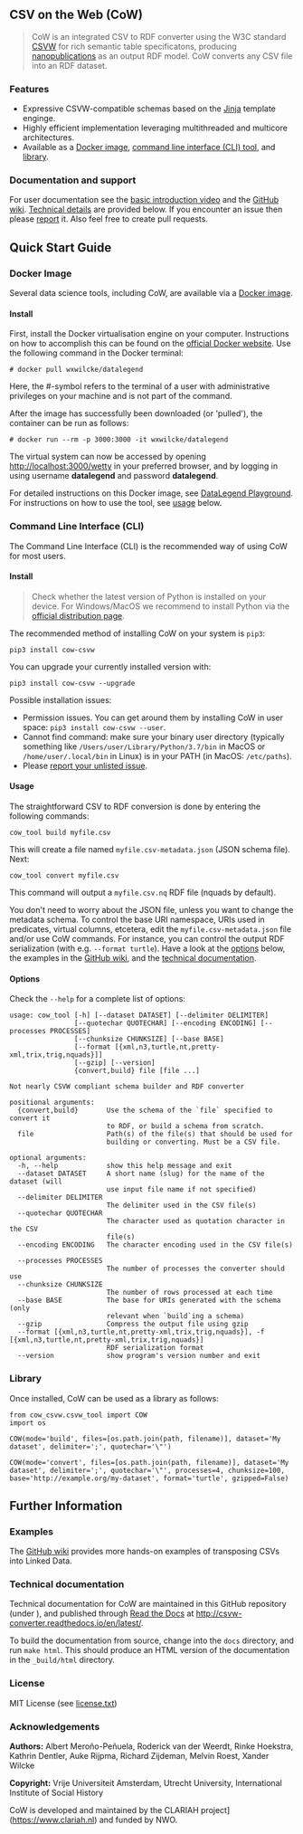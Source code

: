 ## CSV on the Web (CoW)

> CoW is an integrated CSV to RDF converter using the W3C standard [CSVW](https://www.w3.org/TR/tabular-data-primer/) for rich semantic table specificatons, producing [nanopublications](http://nanopub.org/) as an output RDF model. CoW converts any CSV file into an RDF dataset.



### Features

- Expressive CSVW-compatible schemas based on the [Jinja](https://github.com/pallets/jinja) template enginge.
- Highly efficient implementation leveraging multithreaded and multicore architectures.
- Available as a [Docker image](#docker-image), [command line interface (CLI) tool](command-line-interface), and [library](#library).

### Documentation and support
For user documentation see the [basic introduction video](https://t.co/SDWC3NhWZf) and the  [GitHub wiki](https://github.com/clariah/cow/wiki/). [Technical details](#technical-details) are provided below. If you encounter an issue then please [report](https://github.com/CLARIAH/COW/issues/new/choose) it. Also feel free to create pull requests.

## Quick Start Guide

### Docker Image

Several data science tools, including CoW, are available via a [Docker image](https://github.com/CLARIAH/datalegendtools).

#### Install

First, install the Docker virtualisation engine on your computer. Instructions on how to accomplish this can be found on the [official Docker website](https://docs.docker.com/get-docker). Use the following command in the Docker terminal:

```
# docker pull wxwilcke/datalegend
```
Here, the #-symbol refers to the terminal of a user with administrative privileges on your machine and is not part of the command.

After the image has successfully been downloaded (or 'pulled'), the container can be run as follows:

```
# docker run --rm -p 3000:3000 -it wxwilcke/datalegend
```
The virtual system can now be accessed by opening [http://localhost:3000/wetty](http://localhost:3000/wetty) in your preferred browser, and by logging in using username **datalegend** and password **datalegend**.

For detailed instructions on this Docker image, see [DataLegend Playground](https://github.com/CLARIAH/datalegendtools). For instructions on how to use the tool, see  [usage](#usage) below.



### Command Line Interface (CLI)

The Command Line Interface (CLI) is the recommended way of using CoW for most users.

#### Install

> Check whether the latest version of Python is installed on your device. For Windows/MacOS we recommend to install Python via the [official distribution page](https://www.python.org/downloads/).

The recommended method of installing CoW on your system is `pip3`:

```
pip3 install cow-csvw
```

You can upgrade your currently installed version with:

```
pip3 install cow-csvw --upgrade
```

Possible installation issues:

- Permission issues. You can get around them by installing CoW in user space: `pip3 install cow-csvw --user`. 
- Cannot find command: make sure your binary user directory (typically something like `/Users/user/Library/Python/3.7/bin` in MacOS or `/home/user/.local/bin` in Linux) is in your PATH (in MacOS: `/etc/paths`).
- Please [report your unlisted issue](https://github.com/CLARIAH/CoW/issues/new).

#### Usage

The straightforward CSV to RDF conversion is done by entering the following commands:

```
cow_tool build myfile.csv
```

This will create a file named `myfile.csv-metadata.json` (JSON schema file). Next:

```
cow_tool convert myfile.csv
```
This command will output a `myfile.csv.nq` RDF file (nquads by default).

You don't need to worry about the JSON file, unless you want to change the metadata schema. To control the base URI namespace, URIs used in predicates, virtual columns, etcetera, edit the `myfile.csv-metadata.json` file and/or use CoW commands. For instance, you can control the output RDF serialization (with e.g. ``--format turtle``). Have a look at the [options](#options) below, the examples in the [GitHub wiki](https://github.com/CLARIAH/CoW/wiki), and the [technical documentation](http://csvw-converter.readthedocs.io/en/latest/).

#### Options

Check the ``--help`` for a complete list of options:

```
usage: cow_tool [-h] [--dataset DATASET] [--delimiter DELIMITER]
                [--quotechar QUOTECHAR] [--encoding ENCODING] [--processes PROCESSES]
                [--chunksize CHUNKSIZE] [--base BASE]
                [--format [{xml,n3,turtle,nt,pretty-xml,trix,trig,nquads}]]
				[--gzip] [--version]
                {convert,build} file [file ...]

Not nearly CSVW compliant schema builder and RDF converter

positional arguments:
  {convert,build}       Use the schema of the `file` specified to convert it
                        to RDF, or build a schema from scratch.
  file                  Path(s) of the file(s) that should be used for
                        building or converting. Must be a CSV file.

optional arguments:
  -h, --help            show this help message and exit
  --dataset DATASET     A short name (slug) for the name of the dataset (will
                        use input file name if not specified)
  --delimiter DELIMITER
                        The delimiter used in the CSV file(s)
  --quotechar QUOTECHAR
                        The character used as quotation character in the CSV
                        file(s)
  --encoding ENCODING   The character encoding used in the CSV file(s)

  --processes PROCESSES
                        The number of processes the converter should use
  --chunksize CHUNKSIZE
                        The number of rows processed at each time
  --base BASE           The base for URIs generated with the schema (only
                        relevant when `build`ing a schema)
  --gzip 				Compress the output file using gzip
  --format [{xml,n3,turtle,nt,pretty-xml,trix,trig,nquads}], -f [{xml,n3,turtle,nt,pretty-xml,trix,trig,nquads}]
                        RDF serialization format
  --version             show program's version number and exit
```



### Library

Once installed, CoW can be used as a library as follows:

```
from cow_csvw.csvw_tool import COW
import os

COW(mode='build', files=[os.path.join(path, filename)], dataset='My dataset', delimiter=';', quotechar='\"')

COW(mode='convert', files=[os.path.join(path, filename)], dataset='My dataset', delimiter=';', quotechar='\"', processes=4, chunksize=100, base='http://example.org/my-dataset', format='turtle', gzipped=False)
```



## Further Information

### Examples

The [GitHub wiki](https://github.com/CLARIAH/COW/wiki) provides more hands-on examples of transposing CSVs into Linked Data.

### Technical documentation

Technical documentation for CoW are maintained in this GitHub repository (under <docs>), and published through [Read the Docs](http://readthedocs.org) at <http://csvw-converter.readthedocs.io/en/latest/>.

To build the documentation from source, change into the `docs` directory, and run `make html`. This should produce an HTML version of the documentation in the `_build/html` directory.

### License

MIT License (see [license.txt](license.txt))

### Acknowledgements

**Authors:**    Albert Meroño-Peñuela, Roderick van der Weerdt, Rinke Hoekstra, Kathrin Dentler, Auke Rijpma, Richard Zijdeman, Melvin Roest, Xander Wilcke

**Copyright:**  Vrije Universiteit Amsterdam, Utrecht University, International Institute of Social History


CoW is developed and maintained by the CLARIAH project](https://www.clariah.nl) and funded by NWO.
